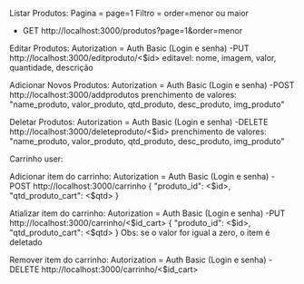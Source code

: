 Listar Produtos:
Pagina = page=1
Filtro = order=menor ou maior
- GET http://localhost:3000/produtos?page=1&order=menor

Editar Produtos:
Autorization = Auth Basic (Login e senha)
-PUT http://localhost:3000/editproduto/<$id>
 editavel: nome, imagem, valor, quantidade, descrição

Adicionar Novos Produtos:
Autorization = Auth Basic (Login e senha)
-POST http://localhost:3000/addprodutos
 prenchimento de valores: "name_produto, valor_produto, qtd_produto, desc_produto, img_produto"
 
Deletar Produtos:
Autorization = Auth Basic (Login e senha)
-DELETE http://localhost:3000/deleteproduto/<$id>
 prenchimento de valores: "name_produto, valor_produto, qtd_produto, desc_produto, img_produto"

Carrinho user:


Adicionar item do carrinho:
Autorization = Auth Basic (Login e senha)
-POST http://localhost:3000/carrinho
{
  "produto_id": <$id>,
  "qtd_produto_cart": <$qtd>
}

Atializar item do carrinho:
Autorization = Auth Basic (Login e senha)
-PUT http://localhost:3000/carrinho/<$id_cart>
{
  "produto_id": <$id>,
  "qtd_produto_cart": <$qtd>
}
Obs: se o valor for igual a zero, o item é deletado

Remover item do carrinho:
Autorization = Auth Basic (Login e senha)
-DELETE http://localhost:3000/carrinho/<$id_cart>
